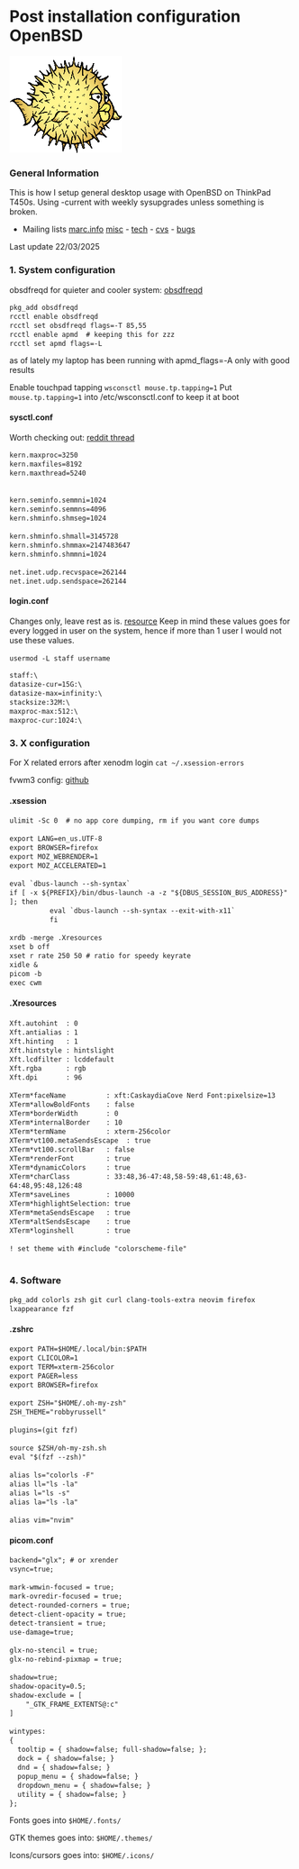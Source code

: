 # Post installation configuration OpenBSD
![Puffy OpenBSD logo](images/puffy.png)
### General Information
This is how I setup general desktop usage with OpenBSD on ThinkPad T450s.
Using -current with weekly sysupgrades unless something is broken.


- Mailing lists
[marc.info](https://marc.info)
[misc](https://marc.info/?l=openbsd-misc) - [tech](https://marc.info/?l=openbsd-tech) - [cvs](https://marc.info/?l=openbsd-cvs) - [bugs](https://marc.info/?l=openbsd-bugs)

Last update 22/03/2025

### 1. System configuration
obsdfreqd for quieter and cooler system: [obsdfreqd](https://dataswamp.org/~solene/2022-03-21-openbsd-cool-frequency.html)
```
pkg_add obsdfreqd
rcctl enable obsdfreqd
rcctl set obsdfreqd flags=-T 85,55
rcctl enable apmd  # keeping this for zzz
rcctl set apmd flags=-L
```
as of lately my laptop has been running with apmd_flags=-A only with good results

Enable touchpad tapping
``` wsconsctl mouse.tp.tapping=1 ```
Put ``` mouse.tp.tapping=1``` into /etc/wsconsctl.conf to keep it at boot



#### sysctl.conf
Worth checking out: [reddit thread](https://www.reddit.com/r/openbsd/comments/exm01m/how_to_calculate_shared_memory_limits_and/)
```
kern.maxproc=3250
kern.maxfiles=8192
kern.maxthread=5240


kern.seminfo.semmni=1024
kern.seminfo.semmns=4096
kern.shminfo.shmseg=1024

kern.shminfo.shmall=3145728
kern.shminfo.shmmax=2147483647
kern.shminfo.shmmni=1024

net.inet.udp.recvspace=262144
net.inet.udp.sendspace=262144
```

#### login.conf
Changes only, leave rest as is. [resource](https://sohcahtoa.org.uk/openbsd.html)
Keep in mind these values goes for every logged in user on the system, hence if more than 1 user I would not use these values.

``` usermod -L staff username ```
```
staff:\
datasize-cur=15G:\
datasize-max=infinity:\
stacksize:32M:\
maxproc-max:512:\
maxproc-cur:1024:\
```

### 3. X configuration
For X related errors after xenodm login ``` cat ~/.xsession-errors ```

fvwm3 config: [github](https://github.com/typicat/dots/blob/main/config)


#### .xsession
```
ulimit -Sc 0  # no app core dumping, rm if you want core dumps

export LANG=en_us.UTF-8
export BROWSER=firefox
export MOZ_WEBRENDER=1
export MOZ_ACCELERATED=1

eval `dbus-launch --sh-syntax`
if [ -x ${PREFIX}/bin/dbus-launch -a -z "${DBUS_SESSION_BUS_ADDRESS}" ]; then
          eval `dbus-launch --sh-syntax --exit-with-x11`
          fi

xrdb -merge .Xresources
xset b off
xset r rate 250 50 # ratio for speedy keyrate
xidle &
picom -b
exec cwm
```

#### .Xresources
```
Xft.autohint  : 0
Xft.antialias : 1
Xft.hinting   : 1
Xft.hintstyle : hintslight
Xft.lcdfilter : lcddefault
Xft.rgba      : rgb
Xft.dpi       : 96

XTerm*faceName          : xft:CaskaydiaCove Nerd Font:pixelsize=13
XTerm*allowBoldFonts    : false
XTerm*borderWidth       : 0
XTerm*internalBorder    : 10
XTerm*termName          : xterm-256color
XTerm*vt100.metaSendsEscape  : true
XTerm*vt100.scrollBar   : false
XTerm*renderFont        : true
XTerm*dynamicColors     : true
XTerm*charClass         : 33:48,36-47:48,58-59:48,61:48,63-64:48,95:48,126:48
XTerm*saveLines         : 10000
XTerm*highlightSelection: true
XTerm*metaSendsEscape   : true
XTerm*altSendsEscape    : true
XTerm*loginshell        : true

! set theme with #include "colorscheme-file"


```
### 4. Software
```
pkg_add colorls zsh git curl clang-tools-extra neovim firefox lxappearance fzf
```

#### .zshrc
```
export PATH=$HOME/.local/bin:$PATH
export CLICOLOR=1
export TERM=xterm-256color
export PAGER=less
export BROWSER=firefox

export ZSH="$HOME/.oh-my-zsh"
ZSH_THEME="robbyrussell"

plugins=(git fzf)

source $ZSH/oh-my-zsh.sh
eval "$(fzf --zsh)"

alias ls="colorls -F"
alias ll="ls -la"
alias l="ls -s"
alias la="ls -la"

alias vim="nvim"

```
#### picom.conf
``` 
backend="glx"; # or xrender
vsync=true;

mark-wmwin-focused = true;
mark-ovredir-focused = true;
detect-rounded-corners = true;
detect-client-opacity = true;
detect-transient = true;
use-damage=true;

glx-no-stencil = true;
glx-no-rebind-pixmap = true;

shadow=true;
shadow-opacity=0.5;
shadow-exclude = [
    "_GTK_FRAME_EXTENTS@:c"
]

wintypes:
{
  tooltip = { shadow=false; full-shadow=false; };
  dock = { shadow=false; }
  dnd = { shadow=false; }
  popup_menu = { shadow=false; }
  dropdown_menu = { shadow=false; }
  utility = { shadow=false; }
};
```

Fonts goes into ``` $HOME/.fonts/ ```

GTK themes goes into:  ``` $HOME/.themes/ ```

Icons/cursors goes into: ``` $HOME/.icons/ ```
